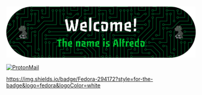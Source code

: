 <!-- Adds Banner -->
![Press2P Banner](Assets/Banner.png)

<!-- Adding email badge -->
[![ProtonMail](https://img.shields.io/badge/ProtonMail-8B89CC?style=for-the-badge&logo=protonmail&logoColor=white)](mailto:alfredo.ochoa1228@protonmail.com) <br>

<!--Adding fedora badge-->
https://img.shields.io/badge/Fedora-294172?style=for-the-badge&logo=fedora&logoColor=white

